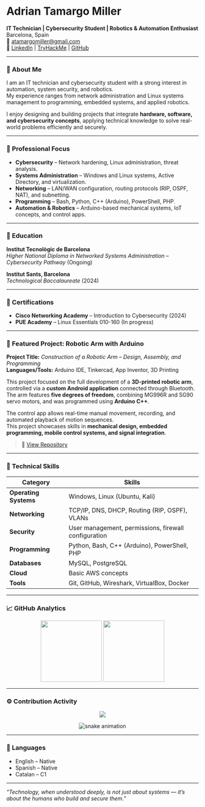 # Adrian Tamargo Miller

**IT Technician | Cybersecurity Student | Robotics & Automation Enthusiast**  
Barcelona, Spain  
📧 atamargomiller@gmail.com  
🔗 [LinkedIn](https://linkedin.com/in/yourprofile) | [TryHackMe](https://tryhackme.com/p/yourprofile) | [GitHub](https://github.com/AdrianStudio)

---

### 🧩 About Me

I am an IT technician and cybersecurity student with a strong interest in automation, system security, and robotics.  
My experience ranges from network administration and Linux systems management to programming, embedded systems, and applied robotics.

I enjoy designing and building projects that integrate **hardware, software, and cybersecurity concepts**, applying technical knowledge to solve real-world problems efficiently and securely.

---

### 🎯 Professional Focus

- **Cybersecurity** – Network hardening, Linux administration, threat analysis.  
- **Systems Administration** – Windows and Linux systems, Active Directory, and virtualization.  
- **Networking** – LAN/WAN configuration, routing protocols (RIP, OSPF, NAT), and subnetting.  
- **Programming** – Bash, Python, C++ (Arduino), PowerShell, PHP.  
- **Automation & Robotics** – Arduino-based mechanical systems, IoT concepts, and control apps.

---

### 🧠 Education

**Institut Tecnològic de Barcelona**  
*Higher National Diploma in Networked Systems Administration – Cybersecurity Pathway* (Ongoing)  

**Institut Sants, Barcelona**  
*Technological Baccalaureate* (2024)  

---

### 📜 Certifications

- **Cisco Networking Academy** – Introduction to Cybersecurity (2024)  
- **PUE Academy** – Linux Essentials 010-160 (In progress)  

---

### 🔬 Featured Project: Robotic Arm with Arduino

**Project Title:** *Construction of a Robotic Arm – Design, Assembly, and Programming*  
**Languages/Tools:** Arduino IDE, Tinkercad, App Inventor, 3D Printing  

This project focused on the full development of a **3D-printed robotic arm**, controlled via a **custom Android application** connected through Bluetooth.  
The arm features **five degrees of freedom**, combining MG996R and SG90 servo motors, and was programmed using **Arduino C++**.  

The control app allows real-time manual movement, recording, and automated playback of motion sequences.  
This project showcases skills in **mechanical design, embedded programming, mobile control systems, and signal integration**.

> 🔗 [View Repository](https://github.com/AdrianStudio/RoboticArm)

---

### 🧰 Technical Skills

| Category | Skills |
|-----------|--------|
| **Operating Systems** | Windows, Linux (Ubuntu, Kali) |
| **Networking** | TCP/IP, DNS, DHCP, Routing (RIP, OSPF), VLANs |
| **Security** | User management, permissions, firewall configuration |
| **Programming** | Python, Bash, C++ (Arduino), PowerShell, PHP |
| **Databases** | MySQL, PostgreSQL |
| **Cloud** | Basic AWS concepts |
| **Tools** | Git, GitHub, Wireshark, VirtualBox, Docker |

---

### 📈 GitHub Analytics

<p align="center">
  <img src="https://github-readme-stats.vercel.app/api?username=AdrianStudio&show_icons=true&theme=default" height="160" />
  <img src="https://github-readme-streak-stats.herokuapp.com/?user=AdrianStudio&theme=default" height="160" />
</p>

---

### ⚙️ Contribution Activity

<p align="center">
  <img src="https://github-profile-trophy.vercel.app/?username=AdrianStudio&theme=flat&row=1&column=6" />
</p>

<p align="center">
  <img src="https://raw.githubusercontent.com/AdrianStudio/AdrianStudio/output/github-contribution-grid-snake.svg" alt="snake animation" />
</p>

---

### 💬 Languages

- English – Native  
- Spanish – Native  
- Catalan – C1  

---

*“Technology, when understood deeply, is not just about systems — it’s about the humans who build and secure them.”*
